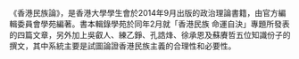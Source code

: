 《香港民族論》，是香港大學學生會於2014年9月出版的政治理論書籍，由官方編輯委員會學苑編著。書本輯錄學苑於同年2月就「香港民族 命運自決」專題所發表的四篇文章，另外加上吳叡人、練乙錚、孔誥烽、徐承恩及蘇賡哲五位知識份子的撰文，其中系統主要是試圖論證香港民族主義的合理性和必要性。
